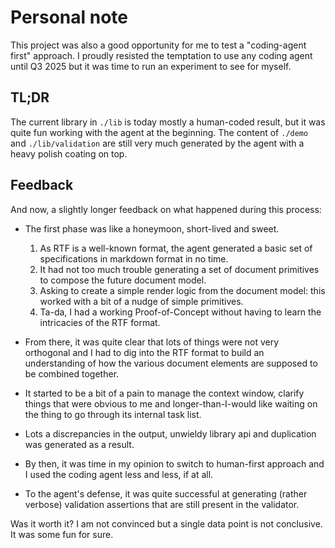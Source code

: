 # Personal note

This project was also a good opportunity for me to test a "coding-agent first" approach. I proudly resisted the temptation to use any coding agent
until Q3 2025 but it was time to run an experiment to see for myself.

## TL;DR

The current library in `./lib` is today mostly a human-coded result, but it was quite fun working with the
agent at the beginning. The content of `./demo` and `./lib/validation` are still very much generated by the agent with a heavy polish coating on top.

## Feedback

And now, a slightly longer feedback on what happened during this process:

- The first phase was like a honeymoon, short-lived and sweet.

  1. As RTF is a well-known format, the agent generated a basic set of specifications in markdown format in no time.
  2. It had not too much trouble generating a set of document primitives to compose the future document model.
  3. Asking to create a simple render logic from the document model: this worked with a bit of a nudge of simple primitives.
  4. Ta-da, I had a working Proof-of-Concept without having to learn the intricacies of the RTF format.

- From there, it was quite clear that lots of things were not very orthogonal and I had to dig into the RTF format to build an understanding of
  how the various document elements are supposed to be combined together.
- It started to be a bit of a pain to manage the context window, clarify things that were obvious to me and longer-than-I-would like waiting on
  the thing to go through its internal task list.
- Lots a discrepancies in the output, unwieldy library api and duplication was generated as a result.
- By then, it was time in my opinion to switch to human-first approach and I used the coding agent less and less, if at all.
- To the agent's defense, it was quite successful at generating (rather verbose) validation assertions that are still present in the validator.

Was it worth it? I am not convinced but a single data point is not conclusive. It was some fun for sure.
